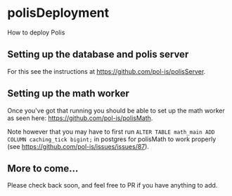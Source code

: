# polisDeployment

How to deploy Polis

## Setting up the database and polis server

For this see the instructions at <https://github.com/pol-is/polisServer>.

## Setting up the math worker

Once you've got that running you should be able to set up the math worker as seen here: <https://github.com/pol-is/polisMath>.

Note however that you may have to first run `ALTER TABLE math_main ADD COLUMN caching_tick bigint;` in postgres for polisMath to work properly (see https://github.com/pol-is/issues/issues/87).

## More to come...

Please check back soon, and feel free to PR if you have anything to add.

